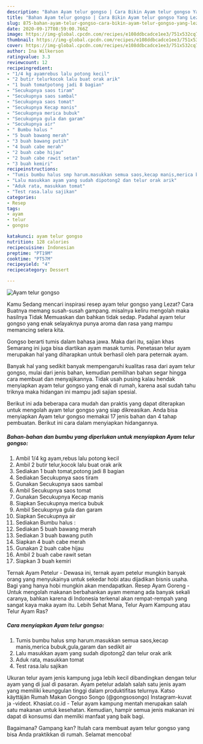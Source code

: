 ```yaml
---
description: "Bahan Ayam telur gongso | Cara Bikin Ayam telur gongso Yang Lezat"
title: "Bahan Ayam telur gongso | Cara Bikin Ayam telur gongso Yang Lezat"
slug: 875-bahan-ayam-telur-gongso-cara-bikin-ayam-telur-gongso-yang-lezat
date: 2020-09-17T08:59:00.766Z
image: https://img-global.cpcdn.com/recipes/e108ddbcadce1ee3/751x532cq70/ayam-telur-gongso-foto-resep-utama.jpg
thumbnail: https://img-global.cpcdn.com/recipes/e108ddbcadce1ee3/751x532cq70/ayam-telur-gongso-foto-resep-utama.jpg
cover: https://img-global.cpcdn.com/recipes/e108ddbcadce1ee3/751x532cq70/ayam-telur-gongso-foto-resep-utama.jpg
author: Ina Wilkerson
ratingvalue: 3.3
reviewcount: 12
recipeingredient:
- "1/4 kg ayamrebus lalu potong kecil"
- "2 butir telurkocok lalu buat orak arik"
- "1 buah tomatpotong jadi 8 bagian"
- "Secukupnya saos tiram"
- "Secukupnya saos sambal"
- "Secukupnya saos tomat"
- "Secukupnya Kecap manis"
- "Secukupnya merica bubuk"
- "Secukupnya gula dan garam"
- "Secukupnya air"
- " Bumbu halus "
- "5 buah bawang merah"
- "3 buah bawang putih"
- "4 buah cabe merah"
- "2 buah cabe hijau"
- "2 buah cabe rawit setan"
- "3 buah kemiri"
recipeinstructions:
- "Tumis bumbu halus smp harum.masukkan semua saos,kecap manis,merica bubuk,gula,garam dan sedikit air"
- "Lalu masukkan ayam yang sudah dipotong2 dan telur orak arik"
- "Aduk rata, masukkan tomat"
- "Test rasa.lalu sajikan"
categories:
- Resep
tags:
- ayam
- telur
- gongso

katakunci: ayam telur gongso 
nutrition: 128 calories
recipecuisine: Indonesian
preptime: "PT19M"
cooktime: "PT57M"
recipeyield: "4"
recipecategory: Dessert

---
```



![Ayam telur gongso](https://img-global.cpcdn.com/recipes/e108ddbcadce1ee3/751x532cq70/ayam-telur-gongso-foto-resep-utama.jpg)

Kamu Sedang mencari inspirasi resep ayam telur gongso yang Lezat? Cara Buatnya memang susah-susah gampang. misalnya keliru mengolah maka hasilnya Tidak Memuaskan dan bahkan tidak sedap. Padahal ayam telur gongso yang enak selayaknya punya aroma dan rasa yang mampu memancing selera kita.

Gongso berarti tumis dalam bahasa jawa. Maka dari itu, sajian khas Semarang ini juga bisa diartikan ayam masak tumis. Penetasan telur ayam merupakan hal yang diharapkan untuk berhasil oleh para peternak ayam.

Banyak hal yang sedikit banyak mempengaruhi kualitas rasa dari ayam telur gongso, mulai dari jenis bahan, kemudian pemilihan bahan segar hingga cara membuat dan menyajikannya. Tidak usah pusing kalau hendak menyiapkan ayam telur gongso yang enak di rumah, karena asal sudah tahu triknya maka hidangan ini mampu jadi sajian spesial.


Berikut ini ada beberapa cara mudah dan praktis yang dapat diterapkan untuk mengolah ayam telur gongso yang siap dikreasikan. Anda bisa menyiapkan Ayam telur gongso memakai 17 jenis bahan dan 4 tahap pembuatan. Berikut ini cara dalam menyiapkan hidangannya.

<!--inarticleads1-->

##### Bahan-bahan dan bumbu yang diperlukan untuk menyiapkan Ayam telur gongso:

1. Ambil 1/4 kg ayam,rebus lalu potong kecil
1. Ambil 2 butir telur,kocok lalu buat orak arik
1. Sediakan 1 buah tomat,potong jadi 8 bagian
1. Sediakan Secukupnya saos tiram
1. Gunakan Secukupnya saos sambal
1. Ambil Secukupnya saos tomat
1. Gunakan Secukupnya Kecap manis
1. Siapkan Secukupnya merica bubuk
1. Ambil Secukupnya gula dan garam
1. Siapkan Secukupnya air
1. Sediakan  Bumbu halus :
1. Sediakan 5 buah bawang merah
1. Sediakan 3 buah bawang putih
1. Siapkan 4 buah cabe merah
1. Gunakan 2 buah cabe hijau
1. Ambil 2 buah cabe rawit setan
1. Siapkan 3 buah kemiri


Ternak Ayam Petelur - Dewasa ini, ternak ayam petelur mungkin banyak orang yang menyukainya untuk sekedar hobi atau dijadikan bisnis usaha. Bagi yang hanya hobi mungkin akan mendapatkan. Resep Ayam Goreng - Untuk mengolah makanan berbahankan ayam memang ada banyak sekali caranya, bahkan karena di Indonesia terkenal akan rempat-rempah yang sangat kaya maka ayam itu. Lebih Sehat Mana, Telur Ayam Kampung atau Telur Ayam Ras? 

<!--inarticleads2-->

##### Cara menyiapkan Ayam telur gongso:

1. Tumis bumbu halus smp harum.masukkan semua saos,kecap manis,merica bubuk,gula,garam dan sedikit air
1. Lalu masukkan ayam yang sudah dipotong2 dan telur orak arik
1. Aduk rata, masukkan tomat
1. Test rasa.lalu sajikan


Ukuran telur ayam jenis kampung juga lebih kecil dibandingkan dengan telur ayam yang di jual di pasaran. Ayam petelur adalah salah satu jenis ayam yang memiliki keunggulan tinggi dalam produktifitas telurnya. Katso käyttäjän Rumah Makan Gongso Songo (@gongsosongo) Instagram-kuvat ja -videot. Khasiat.co.id - Telur ayam kampung mentah merupakan salah satu makanan untuk kesehatan. Kemudian, hampir semua jenis makanan ini dapat di konsumsi dan memilki manfaat yang baik bagi. 

Bagaimana? Gampang kan? Itulah cara membuat ayam telur gongso yang bisa Anda praktikkan di rumah. Selamat mencoba!
